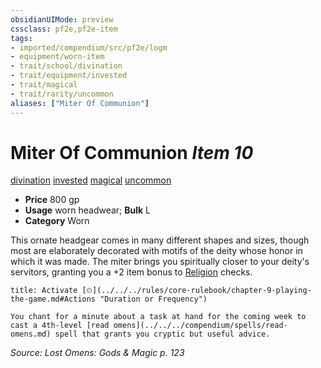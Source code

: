 ```yaml
---
obsidianUIMode: preview
cssclass: pf2e,pf2e-item
tags:
- imported/compendium/src/pf2e/logm
- equipment/worn-item
- trait/school/divination
- trait/equipment/invested
- trait/magical
- trait/rarity/uncommon
aliases: ["Miter Of Communion"]
---
```

# Miter Of Communion *Item 10*  
[divination](divination.md)  [invested](invested.md)  [magical](magical.md)  [uncommon](uncommon.md)  

- **Price** 800 gp
- **Usage** worn headwear; **Bulk** L
- **Category** Worn

This ornate headgear comes in many different shapes and sizes, though most are elaborately decorated with motifs of the deity whose honor in which it was made. The miter brings you spiritually closer to your deity's servitors, granting you a +2 item bonus to [Religion](../../skills.md#Religion) checks.

```ad-embed-ability
title: Activate [⏲](../../../rules/core-rulebook/chapter-9-playing-the-game.md#Actions "Duration or Frequency")

You chant for a minute about a task at hand for the coming week to cast a 4th-level [read omens](../../../compendium/spells/read-omens.md) spell that grants you cryptic but useful advice.
```

*Source: Lost Omens: Gods & Magic p. 123*
